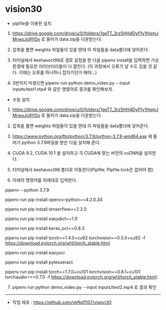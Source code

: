 # vision30

* pipfile을 이용한 설치

1. https://drive.google.com/drive/u/0/folders/1geTT_3rz5HH4DyFfy1HqmJMrwsJo9YDx 로 들어가 data.zip을 다운받는다.

2. 압축을 풀면 weights 파일들이 있을 텐데 이 파일들을 data폴더에 넣어준다. 

3. 터미널에서 keshavoct98로 경로 설정을 한 다음 pipenv install을 입력하면 가상환경에 필요한 라이브러리들이 다 깔린다.
(이 과정에서 오류가 날 수도 있을 것 같다. 이때는 오류를 하나하나 잡아가던가 해야...)

4. 3번까지 마쳤으면 pipenv run python demo_video.py --input inputs/test1.mp4 와 같은 명령어로 결과를 확인해보자.


* 수동 설치

1. https://drive.google.com/drive/u/0/folders/1geTT_3rz5HH4DyFfy1HqmJMrwsJo9YDx 로 들어가 data.zip을 다운받는다.

2. 압축을 풀면 weights 파일들이 있을 텐데 이 파일들을 data폴더에 넣어준다. 

3. https://www.python.org/ftp/python/3.7.9/python-3.7.9-amd64.exe 에 들어가 python 3.7.9파일을 받은 다음 설치해 준다.

4. CUDA 9.2, CUDA 10.1 을 설치하고 각 CUDA에 맞는 버전의 cuDNN을 설치한다.

5. 터미널에서 keshavoct98 폴더로 이동한다(Pipfile, Pipfile.lock은 없어야 함).

6. 아래의 명령어를 차례대로 입력한다.

pipenv --python 3.7.9

pipenv run pip install opencv-python==4.2.0.34

pipenv run pip install tensorflow==2.2.0

pipenv run pip install easydict==1.9

pipenv run pip install keras_ocr==0.8.3

pipenv run pip install torch==1.4.0+cu92 torchvision==0.5.0+cu92 -f https://download.pytorch.org/whl/torch_stable.html

pipenv run pip install easyocr

pipenv run pip install pytesseract

pipenv run pip install torch==1.7.0+cu101 torchvision==0.8.1+cu101 torchaudio===0.7.0 -f https://download.pytorch.org/whl/torch_stable.html)

7. pipenv run python demo_video.py --input inputs/test2.mp4 로 결과 확인

---
- 작업 레포 : https://github.com/vkfkd1107/vision30

